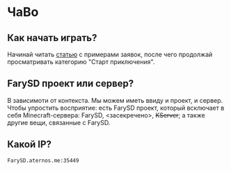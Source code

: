 # ЧаВо

## Как начать играть?

Начинай читать [статью](../../players/start/sozdanie-tiketa.md) с примерами заявок, после чего продолжай просматривать категорию "Старт приключения".

## FarySD проект или сервер?

В зависимоти от контекста. Мы можем иметь ввиду и проект, и сервер. Чтобы упростить восприятие: есть FarySD проект, который всключает в себя Minecraft-сервера: FarySD, <засекречено>, ~~KServer~~; а также другие вещи, связанные с FarySD.

## Какой IP?

```txt
FarySD.aternos.me:35449
```

